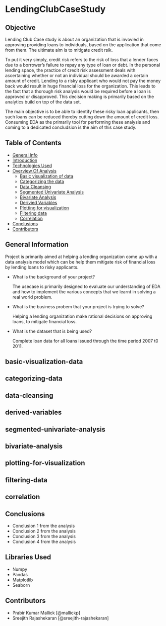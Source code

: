 # LendingClubCaseStudy

## Objective
Lending Club Case study is about an organization that is invovled in approving providing loans to individuals, based on the application that come from them. The ultimate aim is to mitigate credit rsik.  

To put it very simply, credit risk refers to the risk of loss that a lender faces due to a borrower’s failure to repay any type of loan or debt. In the personal lending space, the practice of credit risk assessment deals with ascertaining whether or not an individual should be awarded a certain amount of credit. Lending to a risky applicant who would not pay the money back would result in huge financial loss for the organization. This leads to the fact that a thorough risk analysis would be required before a loan is approved or disapproved. This decision making is primarily based on the analytics build on top of the data set. 

The main objective is to be able to identify these risky loan applicants, then such loans can be reduced thereby cutting down the amount of credit loss. 
Consuming EDA as the primarily tool for performing these analysis and coming to a dedicated concludsion is the aim of this case study. 

## Table of Contents
* [General Info](#general-information)
* [Introduction](#introduction)
* [Technologies Used](#libraries-used)
* [Overview Of Analysis](#overview-of-analysis)
  * [Basic visualization of data ](#basic-visualization-data)
  * [Categorizing the data](#categorizing-data)
  * [Data Cleansing ](#data-cleansing)
  * [Segmented Univariate Analysis](#segmented-univariate-analysis)
  * [Bivariate Analysis](#bivariate-analysis)
  * [Derivied Variables](#derived-variables)
  * [Plotting for visualization](#plotting-for-visualization)
  * [Filtering data](#filtering-data)
  * [Correlation](#correlation)
* [Conclusions](#conclusions)
* [Contributors](#contributors)



## General Information

  Project is primarily aimed at helping a lending organization come up with a data analysis model which can be help them mitigate risk of financial loss by lending loans to risky applicants. 
  
- What is the background of your project?

  The usecase is primarily designed to evaluate our understanding of EDA and how to implement the various concepts that we learnt in solving a real world problem. 
  
- What is the business probem that your project is trying to solve?

  Helping a lending organization make rational decisions on approving loans, to mitigate financial loss. 
  
- What is the dataset that is being used?

  Complete loan data for all loans issued through the time period 2007 t0 2011.

## basic-visualization-data


## categorizing-data

## data-cleansing

## derived-variables

## segmented-univariate-analysis

## bivariate-analysis

## plotting-for-visualization

## filtering-data

## correlation


## Conclusions
- Conclusion 1 from the analysis
- Conclusion 2 from the analysis
- Conclusion 3 from the analysis
- Conclusion 4 from the analysis


## Libraries Used
- Numpy 
- Pandas 
- Matplotlib
- Seaborn

## Contributors
- Prabir Kumar Mallick [@mallickp]
- Sreejith Rajashekaran [@sreejith-rajashekaran]
